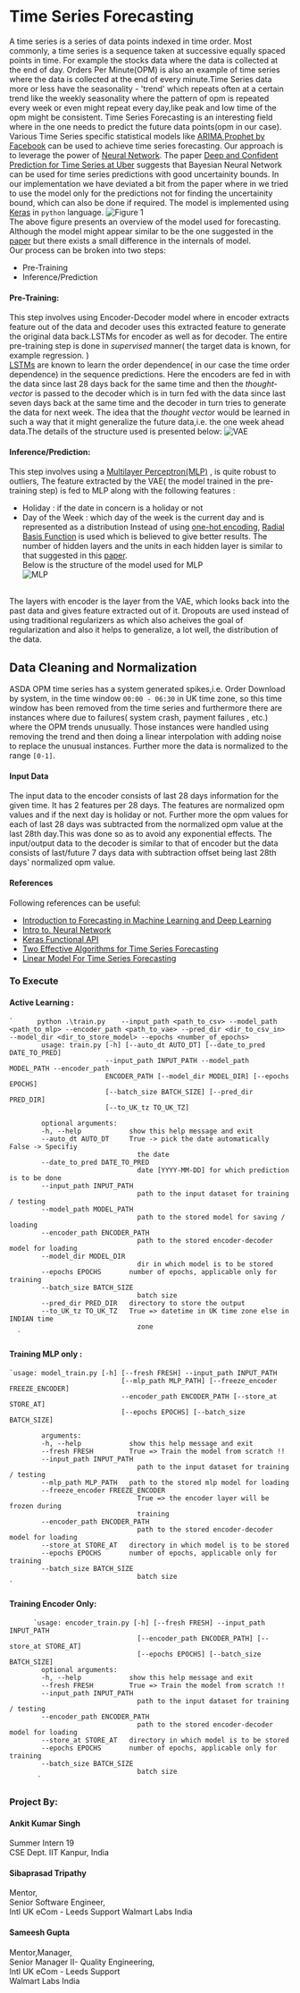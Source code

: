 
# Time Series Forecasting
A time series is a series of data points indexed in time order. Most commonly, a time series is a sequence taken at successive equally spaced points in time. For example the stocks data where the data is collected at the end of day. Orders Per Minute(OPM) is also an example of time series where the data is collected at the end of every minute.Time Series data more or less have the seasonality - 'trend' which repeats often at a certain trend like the weekly seasonality where the pattern of opm is repeated every week or even might repeat every day,like peak and low time of the opm might be consistent.
Time Series Forecasting is an interesting field where in the one needs to predict the future data points(opm in our case). Various Time Series specific statistical models like [ARIMA](https://en.wikipedia.org/wiki/Autoregressive_integrated_moving_average),[Prophet by Facebook](https://facebook.github.io/prophet/) can be used to achieve time series forecasting.
Our approach is to leverage the power of [Neural Network](https://www.youtube.com/watch?v=aircAruvnKk). The paper [Deep and Confident Prediction for Time Series at Uber](https://arxiv.org/pdf/1709.01907.pdf) suggests that Bayesian Neural Network can be used for time series predictions with good uncertainity bounds. 
In our implementation we have deviated a bit from the paper where in we tried to use the model only for the predictions not for finding the uncertainity bound, which can also be done if required. The model is implemented using [Keras](https://keras.io/) in ``python`` language.
![Figure 1](https://gecgithub01.walmart.com/ukgr/opm_forecasting/blob/master/figure/image.png)<br/>
The above figure presents an overview of the model used for forecasting. Although the model might appear similar to be the one suggested in the [paper](https://arxiv.org/pdf/1709.01907.pdf)  but there exists a small difference in the internals of model.<br/>Our process can be broken into two steps:
  * Pre-Training
  * Inference/Prediction<br/>
  
 #### Pre-Training:
 This step involves using Encoder-Decoder model where in encoder extracts feature out of the data and decoder uses this extracted feature to generate the original data back.LSTMs for encoder as well as for decoder. The entire pre-training step is done in *supervised* manner( the target data is known, for example regression. )<br/>
[LSTMs](https://machinelearningmastery.com/gentle-introduction-long-short-term-memory-networks-experts/) are known to learn the order dependence( in our case the time order dependence) in the sequence predictions.
Here the encoders are fed in with the data since last 28 days back  for the same time and then the *thought-vector* is passed to the decoder which is in turn fed with the data since last seven days back at the same time and the decoder in turn tries to generate the data for next week. The idea that the *thought vector* would be learned in such a way that it might generalize the future data,i.e. the one week ahead data.The details of the structure used is presented below:
![VAE](https://gecgithub01.walmart.com/ukgr/opm_forecasting/blob/master/vae.png)

#### Inference/Prediction:
This step involves using a [Multilayer Perceptron(MLP)](https://en.wikipedia.org/wiki/Multilayer_perceptron) , is quite robust to outliers,
The feature extracted by the VAE( the model trained in the pre-training step) is fed to MLP along with the following features :
 * Holiday : if the date in concern is a holiday or not
 * Day of the Week : which day of the week is the current day and is represented as a distribution
Instead of using [one-hot encoding](https://en.wikipedia.org/wiki/One-hot), [Radial Basis Function](https://en.wikipedia.org/wiki/Radial_basis_function) is used which is believed to give better results. The number of hidden layers and the units in each hidden layer is similar to that suggested in this [paper](https://arxiv.org/pdf/1709.01907.pdf).<br/>
Below is the structure of the model used for  MLP <br/>
![MLP](https://gecgithub01.walmart.com/ukgr/opm_forecasting/blob/master/mlp.png)
<br/>
The layers with encoder is the layer from the VAE, which looks back into the past data and gives feature extracted out of it.
Dropouts are used instead of using traditional regularizers as which also acheives the goal of regularization and also it helps to generalize, a lot well, the distribution of the data.

## Data Cleaning and Normalization 
ASDA OPM time series has a system generated spikes,i.e. Order Download by system, in the time window `00:00 - 06:30` in UK time zone, 
so this time window has been removed from the time series and furthermore there are instances where due to failures( system crash, payment failures , etc.) where the OPM trends unusually. Those instances were handled using removing the trend and then doing a linear interpolation with adding noise to replace the unusual instances.
Further more the data is normalized to the range `[0-1]`.

#### Input Data
The input data to the encoder consists of last 28 days information for the given time. It has 2 features per 28 days. The features are normalized opm values and if the next day is holiday or not. Further more the opm values for each of last 28 days was subtracted from the normalized opm value at the last 28th day.This was done so as to avoid any exponential effects.
The input/output data to the decoder is similar to that of encoder but the data consists of last/future 7 days data with subtraction offset being last 28th days' normalized opm value.

####  References
Following references can be useful:
 * [Introduction to Forecasting in Machine Learning and Deep Learning](https://www.youtube.com/watch?v=bn8rVBuIcFg&t=598s)
 * [Intro to. Neural Network](https://www.youtube.com/watch?v=aircAruvnKk)
 * [Keras Functional API](https://keras.io/getting-started/functional-api-guide/)
 * [Two Effective Algorithms for Time Series Forecasting](https://www.youtube.com/watch?v=VYpAodcdFfA&t=3s)
 * [Linear Model For Time Series Forecasting](https://www.youtube.com/watch?v=68ABAU_V8qI)
 
### To Execute

#### Active Learning :
    `      python .\train.py    --input_path <path_to_csv> --model_path <path_to_mlp> --encoder_path <path_to_vae> --pred_dir <dir_to_csv_in> --model_dir <dir_to_store_model> --epochs <number_of_epochs>    
            usage: train.py [-h] [--auto_dt AUTO_DT] [--date_to_pred DATE_TO_PRED]
                            --input_path INPUT_PATH --model_path MODEL_PATH --encoder_path
                            ENCODER_PATH [--model_dir MODEL_DIR] [--epochs EPOCHS]
                            [--batch_size BATCH_SIZE] [--pred_dir PRED_DIR]
                            [--to_UK_tz TO_UK_TZ]

            optional arguments:
            -h, --help            show this help message and exit
            --auto_dt AUTO_DT     True -> pick the date automatically False -> Specifiy
                                    the date
            --date_to_pred DATE_TO_PRED
                                    date [YYYY-MM-DD] for which prediction is to be done
            --input_path INPUT_PATH
                                    path to the input dataset for training / testing
            --model_path MODEL_PATH
                                    path to the stored model for saving / loading
            --encoder_path ENCODER_PATH
                                    path to the stored encoder-decoder model for loading
            --model_dir MODEL_DIR
                                    dir in which model is to be stored
            --epochs EPOCHS       number of epochs, applicable only for training
            --batch_size BATCH_SIZE
                                    batch size
            --pred_dir PRED_DIR   directory to store the output
            --to_UK_tz TO_UK_TZ   True => datetime in UK time zone else in INDIAN time
                                    zone 
      `
    
#### Training MLP only :
    `usage: model_train.py [-h] [--fresh FRESH] --input_path INPUT_PATH
                                [--mlp_path MLP_PATH] [--freeze_encoder FREEZE_ENCODER]
                                --encoder_path ENCODER_PATH [--store_at STORE_AT]
                                [--epochs EPOCHS] [--batch_size BATCH_SIZE]

            arguments:
            -h, --help            show this help message and exit
            --fresh FRESH         True => Train the model from scratch !!
            --input_path INPUT_PATH
                                    path to the input dataset for training / testing
            --mlp_path MLP_PATH   path to the stored mlp model for loading
            --freeze_encoder FREEZE_ENCODER
                                    True => the encoder layer will be frozen during
                                    training
            --encoder_path ENCODER_PATH
                                    path to the stored encoder-decoder model for loading
            --store_at STORE_AT   directory in which model is to be stored
            --epochs EPOCHS       number of epochs, applicable only for training
            --batch_size BATCH_SIZE
                                    batch size
    `
    
#### Training Encoder Only:
          `usage: encoder_train.py [-h] [--fresh FRESH] --input_path INPUT_PATH
                                    [--encoder_path ENCODER_PATH] [--store_at STORE_AT]
                                    [--epochs EPOCHS] [--batch_size BATCH_SIZE]
            optional arguments:
            -h, --help            show this help message and exit
            --fresh FRESH         True => Train the model from scratch !!
            --input_path INPUT_PATH
                                    path to the input dataset for training / testing
            --encoder_path ENCODER_PATH
                                    path to the stored encoder-decoder model for loading
            --store_at STORE_AT   directory in which model is to be stored
            --epochs EPOCHS       number of epochs, applicable only for training
            --batch_size BATCH_SIZE
                                    batch size
           `
### Project By:

#### Ankit Kumar Singh 
Summer Intern 19 <br/>
CSE Dept. IIT Kanpur, India

#### Sibaprasad Tripathy
Mentor,<br/>
Senior Software Engineer,<br/>
Intl UK eCom - Leeds Support
Walmart Labs India

#### Sameesh Gupta
Mentor,Manager,<br/>
Senior Manager II- Quality Engineering,<br/>
Intl UK eCom - Leeds Support<br/>
Walmart Labs India


   
